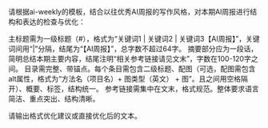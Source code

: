 请根据ai-weekly的模板，结合以往优秀AI周报的写作风格，对本期AI周报进行结构和表达的检查与优化：

主标题需为一级标题（#），格式为“关键词1 | 关键词2 | 关键词3【AI周报】”，关键词间用“|”分隔，结尾为“【AI周报】”，总字数不超过64字。
摘要部分应为一段话，简明总结本期主要内容，结尾注明“相关参考链接请见文末”，字数在100-120字之间。
目录需完整、带锚点。每个条目需包含二级标题、配图（可选，配图需包含alt属性，格式为“方法名（项目名）+ 图类型（英文） + 图”。且之间用空格隔开）、概要、标签，结构统一。
参考链接需集中在文末，格式规范。整体要求语言简洁、重点突出、结构清晰。

请输出格式优化建议或直接优化后的文本。
